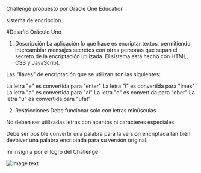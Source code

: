 Challenge propuesto por Oracle One Education

sistema de encripcion

#Desafío Oráculo Uno

1. Descripción
La aplicación lo que hace es encriptar textos, permitiendo intercambiar mensajes secretos
con otras personas que sepan el secreto de la encriptación utilizada.
El sistema está hecho con HTML, CSS y JavaScript.

Las "llaves" de encriptación que se utilizan son las siguientes:

La letra "e" es convertida para "enter"
La letra "i" es convertida para "imes"
La letra "a" es convertida para "ai"
La letra "o" es convertida para "ober"
La letra "u" es convertida para "ufat"

2. Restricciones
Debe funcionar solo con letras minúsculas

No deben ser utilizadas letras con acentos ni caracteres especiales

Debe ser posible convertir una palabra para la versión encriptada también devolver una palabra encriptada para su versión original.

mi insignia por el logro del Challenge

![Image text]("https://github.com/wgekko/challengeonecodificador2/blob/main/Insignia-Oracle-Alura-Challenge%231.jpg")
